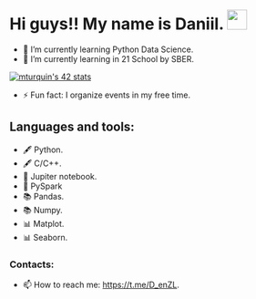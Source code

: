 # Hi guys!! My name is Daniil. <img src=https://user-images.githubusercontent.com/1303154/88677602-1635ba80-d120-11ea-84d8-d263ba5fc3c0.gif width="35">

- 🌱 I’m currently learning Python Data Science.
- 🌱 I’m currently learning in 21 School by SBER. 

[![mturquin's 42 stats](https://badge42.vercel.app/api/v2/cl6kuhy4x00060gl5m1kdhe11/stats?cursusId=21&coalitionId=101)](https://github.com/JaeSeoKim/badge42)

- ⚡ Fun fact: I organize events in my free time.

## Languages and tools:
- 🖋 Python.
- 🖋 C/C++.
- 📒 Jupiter notebook.
- 📒 PySpark
- 📚 Pandas.
- 📚 Numpy.
- 📊 Matplot.
- 📊 Seaborn.

### Contacts:
- 📫 How to reach me: https://t.me/D_enZL.

<!-- 
Here are some ideas to get you started:

- 🔭 I’m currently working on ...
- 🌱 I’m currently learning ...
- 👯 I’m looking to collaborate on ...
- 🤔 I’m looking for help with ...
- 💬 Ask me about ...
- 📫 How to reach me: ...
- 😄 Pronouns: ...
- ⚡ Fun fact: ...

[![mturquin's 42 stats](https://badge42.vercel.app/api/v2/cl1mc7bhg006309kzftm5w40f/stats?cursusId=21&coalitionId=102)](https://github.com/JaeSeoKim/badge42)-->

<!-- 
<img src="https://simpleicons.org/icons/c.svg" width="50px" alt="C" align="left">
<img src="https://simpleicons.org/icons/cplusplus.svg?color=blue" width="55px" alt="C++"></a>
<img src="https://www.python.org/static/community_logos/python-logo.png" width="200px" alt="python"></a> -->
